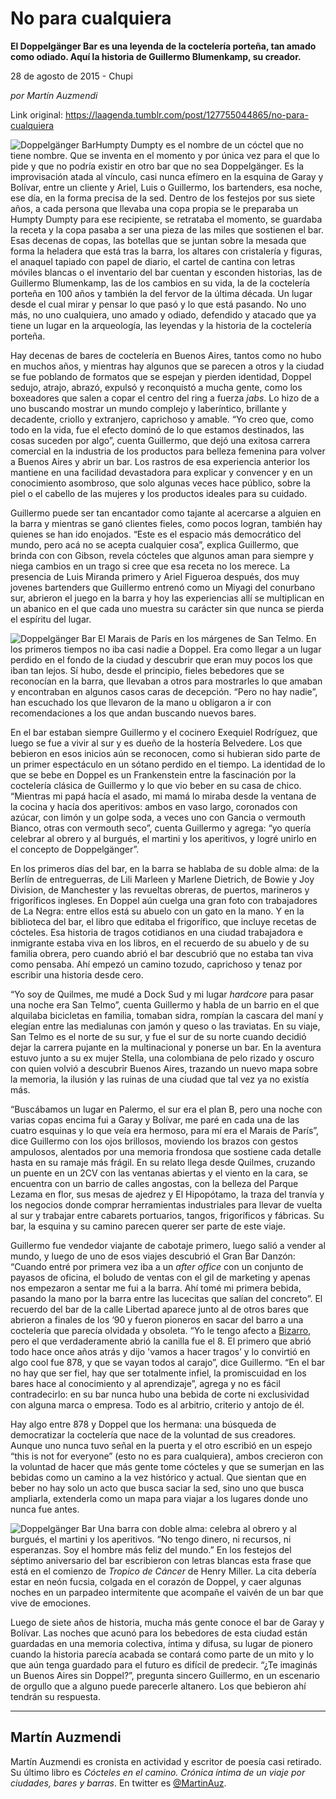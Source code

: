 # No para cualquiera

**El Doppelgänger Bar es una leyenda de la coctelería porteña, tan amado como odiado. Aquí la historia de Guillermo Blumenkamp, su creador.**

28 de agosto de 2015 - Chupi

_por Martín Auzmendi_

Link original: https://laagenda.tumblr.com/post/127755044865/no-para-cualquiera

![Doppelgänger Bar](https://64.media.tumblr.com/ef6d9562bbaec4d1b860a10090e5f6e0/tumblr_inline_pk0qpcd5Zu1t6q87u_500.jpg)Humpty Dumpty es el nombre de un cóctel que no tiene nombre. Que se inventa en el momento y por única vez para el que lo pide y que no podría existir en otro bar que no sea Doppelgänger. Es la improvisación atada al vínculo, casi nunca efímero en la esquina de Garay y Bolívar, entre un cliente y Ariel, Luis o Guillermo, los bartenders, esa noche, ese día, en la forma precisa de la sed. Dentro de los festejos por sus siete años, a cada persona que llevaba una copa propia se le preparaba un Humpty Dumpty para ese recipiente, se retrataba el momento, se guardaba la receta y la copa pasaba a ser una pieza de las miles que sostienen el bar. Esas decenas de copas, las botellas que se juntan sobre la mesada que forma la heladera que está tras la barra, los altares con cristalería y figuras, el anaquel tapiado con papel de diario, el cartel de cantina con letras móviles blancas o el inventario del bar cuentan y esconden historias, las de Guillermo Blumenkamp, las de los cambios en su vida, la de la coctelería porteña en 100 años y también la del fervor de la última década. Un lugar desde el cual mirar y pensar lo que pasó y lo que está pasando. No uno más, no uno cualquiera, uno amado y odiado, defendido y atacado que ya tiene un lugar en la arqueología, las leyendas y la historia de la coctelería porteña.

Hay decenas de bares de coctelería en Buenos Aires, tantos como no hubo en muchos años, y mientras hay algunos que se parecen a otros y la ciudad se fue poblando de formatos que se espejan y pierden identidad, Doppel sedujo, atrajo, abrazó, expulsó y reconquistó a mucha gente, como los boxeadores que salen a copar el centro del ring a fuerza *jabs*. Lo hizo de a uno buscando mostrar un mundo complejo y laberíntico, brillante y decadente, criollo y extranjero, caprichoso y amable. “Yo creo que, como todo en la vida, fue el efecto dominó de lo que estamos destinados, las cosas suceden por algo”, cuenta Guillermo, que dejó una exitosa carrera comercial en la industria de los productos para belleza femenina para volver a Buenos Aires y abrir un bar. Los rastros de esa experiencia anterior los mantiene en una facilidad devastadora para explicar y convencer y en un conocimiento asombroso, que solo algunas veces hace público, sobre la piel o el cabello de las mujeres y los productos ideales para su cuidado.

Guillermo puede ser tan encantador como tajante al acercarse a alguien en la barra y mientras se ganó clientes fieles, como pocos logran, también hay quienes se han ido enojados. “Este es el espacio más democrático del mundo, pero acá no se acepta cualquier cosa”, explica Guillermo, que brinda con con Gibson, revela cócteles que algunos aman para siempre y niega cambios en un trago si cree que esa receta no los merece. La presencia de Luis Miranda primero y Ariel Figueroa después, dos muy jovenes bartenders que Guillermo entrenó como un Miyagi del conurbano sur, abrieron el juego en la barra y hoy las experiencias allí se multiplican en un abanico en el que cada uno muestra su carácter sin que nunca se pierda el espíritu del lugar. 

![Doppelgänger Bar](https://64.media.tumblr.com/81d59d8d0bfe630b7feefbe0c4e022af/tumblr_inline_pk0qpdrGnV1t6q87u_500.jpg) El Marais de París en los márgenes de San Telmo. En los primeros tiempos no iba casi nadie a Doppel. Era como llegar a un lugar perdido en el fondo de la ciudad y descubrir que eran muy pocos los que iban tan lejos. Sí hubo, desde el principio, fieles bebedores que se reconocían en la barra, que llevaban a otros para mostrarles lo que amaban y encontraban en algunos casos caras de decepción. “Pero no hay nadie”, han escuchado los que llevaron de la mano u obligaron a ir con recomendaciones a los que andan buscando nuevos bares.

En el bar estaban siempre Guillermo y el cocinero Exequiel Rodríguez, que luego se fue a vivir al sur y es dueño de la hostería Belvedere. Los que bebieron en esos inicios aún se reconocen, como si hubieran sido parte de un primer espectáculo en un sótano perdido en el tiempo. La identidad de lo que se bebe en Doppel es un Frankenstein entre la fascinación por la coctelería clásica de Guillermo y lo que vio beber en su casa de chico. “Mientras mi papá hacía el asado, mi mamá lo miraba desde la ventana de la cocina y hacía dos aperitivos: ambos en vaso largo, coronados con azúcar, con limón y un golpe soda, a veces uno con Gancia o vermouth Bianco, otras con vermouth seco”, cuenta Guillermo y agrega: “yo quería celebrar al obrero y al burgués, el martini y los aperitivos, y logré unirlo en el concepto de Doppelgänger”.

En los primeros días del bar, en la barra se hablaba de su doble alma: de la Berlín de entreguerras, de Lili Marleen y Marlene Dietrich, de Bowie y Joy Division, de Manchester y las revueltas obreras, de puertos, marineros y frigoríficos ingleses. En Doppel aún cuelga una gran foto con trabajadores de La Negra: entre ellos está su abuelo con un gato en la mano. Y en la biblioteca del bar, el libro que editaba el frigorífico, que incluye recetas de cócteles. Esa historia de tragos cotidianos en una ciudad trabajadora e inmigrante estaba viva en los libros, en el recuerdo de su abuelo y de su familia obrera, pero cuando abrió el bar descubrió que no estaba tan viva como pensaba. Ahí empezó un camino tozudo, caprichoso y tenaz por escribir una historia desde cero.

“Yo soy de Quilmes, me mudé a Dock Sud y mi lugar *hardcore* para pasar una noche era San Telmo”, cuenta Guillermo y habla de un barrio en el que alquilaba bicicletas en familia, tomaban sidra, rompían la cascara del maní y elegían entre las medialunas con jamón y queso o las traviatas. En su viaje, San Telmo es el norte de su sur, y fue el sur de su norte cuando decidió dejar la carrera pujante en la multinacional y ponerse un bar. En la aventura estuvo junto a su ex mujer Stella, una colombiana de pelo rizado y oscuro con quien volvió a descubrir Buenos Aires, trazando un nuevo mapa sobre la memoria, la ilusión y las ruinas de una ciudad que tal vez ya no existía más.

“Buscábamos un lugar en Palermo, el sur era el plan B, pero una noche con varias copas encima fui a Garay y Bolívar, me paré en cada una de las cuatro esquinas y lo que veía era hermoso, para mí era el Marais de París”, dice Guillermo con los ojos brillosos, moviendo los brazos con gestos ampulosos, alentados por una memoria frondosa que sostiene cada detalle hasta en su ramaje más frágil. En su relato llega desde Quilmes, cruzando un puente en un 2CV con las ventanas abiertas y el viento en la cara, se encuentra con un barrio de calles angostas, con la belleza del Parque Lezama en flor, sus mesas de ajedrez y El Hipopótamo, la traza del tranvía y los negocios donde comprar herramientas industriales para llevar de vuelta al sur y trabajar entre cabarets portuarios, tangos, frigoríficos y fábricas. Su bar, la esquina y su camino parecen querer ser parte de este viaje. 

Guillermo fue vendedor viajante de cabotaje primero, luego salió a vender al mundo, y luego de uno de esos viajes descubrió el Gran Bar Danzón: “Cuando entré por primera vez iba a un *after office* con un conjunto de payasos de oficina, el boludo de ventas con el gil de marketing y apenas nos empezaron a sentar me fui a la barra. Ahí tomé mi primera bebida, pasando la mano por la barra entre las lucecitas que salían del concreto”. El recuerdo del bar de la calle Libertad aparece junto al de otros bares que abrieron a finales de los ‘90 y fueron pioneros en sacar del barro a una coctelería que parecía olvidada y obsoleta. “Yo le tengo afecto a [Bizarro](http://laagenda.buenosaires.gob.ar/post/116381942235/cuna-de-bebedores), pero el que verdaderamente abrió la canilla fue el 8. El primero que abrió todo hace once años atrás y dijo 'vamos a hacer tragos’ y lo convirtió en algo cool fue 878, y que se vayan todos al carajo”, dice Guillermo. “En el bar no hay que ser fiel, hay que ser totalmente infiel, la promiscuidad en los bares hace al conocimiento y al aprendizaje”, agrega y no es fácil contradecirlo: en su bar nunca hubo una bebida de corte ni exclusividad con alguna marca o empresa. Todo es al arbitrio, criterio y antojo de él.

Hay algo entre 878 y Doppel que los hermana: una búsqueda de democratizar la coctelería que nace de la voluntad de sus creadores. Aunque uno nunca tuvo señal en la puerta y el otro escribió en un espejo “this is not for everyone” (esto no es para cualquiera), ambos crecieron con la voluntad de hacer que más gente tome cócteles y que se sumerjan en las bebidas como un camino a la vez histórico y actual. Que sientan que en beber no hay solo un acto que busca saciar la sed, sino uno que busca ampliarla, extenderla como un mapa para viajar a los lugares donde uno nunca fue antes. 

![Doppelgänger Bar](https://64.media.tumblr.com/23bc2cf21c6bce820adcba8fadedcbc4/tumblr_inline_pk0qpdlt5X1t6q87u_500.jpg) Una barra con doble alma: celebra al obrero y al burgués, el martini y los aperitivos. “No tengo dinero, ni recursos, ni esperanzas. Soy el hombre más feliz del mundo.” En los festejos del séptimo aniversario del bar escribieron con letras blancas esta frase que está en el comienzo de *Tropico de Cáncer* de Henry Miller. La cita debería estar en neón fucsia, colgada en el corazón de Doppel, y caer algunas noches en un parpadeo intermitente que acompañe el vaivén de un bar que vive de emociones.

Luego de siete años de historia, mucha más gente conoce el bar de Garay y Bolívar. Las noches que acunó para los bebedores de esta ciudad están guardadas en una memoria colectiva, íntima y difusa, su lugar de pionero cuando la historia parecía acabada se contará como parte de un mito y lo que aún tenga guardado para el futuro es difícil de predecir. “¿Te imaginás un Buenos Aires sin Doppel?”, pregunta sincero Guillermo, en un escenario de orgullo que a alguno puede parecerle altanero. Los que bebieron ahí tendrán su respuesta.

  




---

 Martín Auzmendi
----------------

 Martín Auzmendi es cronista en actividad y escritor de poesía casi retirado. Su último libro es *Cócteles en el camino. Crónica íntima de un viaje por ciudades, bares y barras*. En twitter es [@MartinAuz](http://www.twitter.com/martinauz). 

